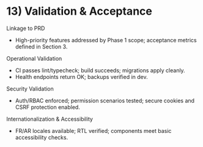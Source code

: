 # 13) Validation & Acceptance

Linkage to PRD
- High-priority features addressed by Phase 1 scope; acceptance metrics defined in Section 3.

Operational Validation
- CI passes lint/typecheck; build succeeds; migrations apply cleanly.
- Health endpoints return OK; backups verified in dev.

Security Validation
- Auth/RBAC enforced; permission scenarios tested; secure cookies and CSRF protection enabled.

Internationalization & Accessibility
- FR/AR locales available; RTL verified; components meet basic accessibility checks.
